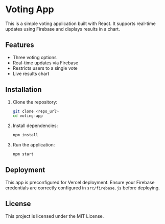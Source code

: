 # Voting App

This is a simple voting application built with React. It supports real-time updates using Firebase and displays results in a chart.

## Features
- Three voting options
- Real-time updates via Firebase
- Restricts users to a single vote
- Live results chart

## Installation
1. Clone the repository:
   ```bash
   git clone <repo_url>
   cd voting-app
   ```
2. Install dependencies:
   ```bash
   npm install
   ```
3. Run the application:
   ```bash
   npm start
   ```

## Deployment
This app is preconfigured for Vercel deployment. Ensure your Firebase credentials are correctly configured in `src/firebase.js` before deploying.

## License
This project is licensed under the MIT License.
